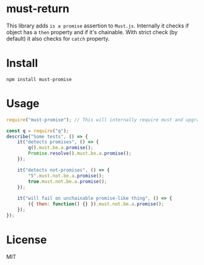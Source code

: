 # must-return

This library adds `is a promise` assertion to `Must.js`. Internally it checks if object has a `then` property and if
it's chainable. With strict check (by default) it also checks for `catch` property.

# Install 
```
npm install must-promise
```

# Usage

```javascript
require("must-promise"); // This will internally require must and upgrade its prototype.

const q = require("q");
describe("Some tests", () => {
    it("detects promises", () => {
        q().must.be.a.promise();
        Promise.resolve().must.be.a.promise();
    });

    it("detects not-promises", () => {
        "5".must.not.be.a.promise();
        true.must.not.be.a.promise();
    });
    
    it("will fail on unchainable promise-like thing", () => {
        ({ then: function() {} }).must.not.be.a.promise();
    });
});
```

# License 

MIT
